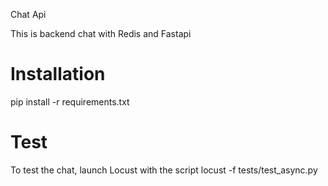 Chat Api 

This is backend chat with Redis and Fastapi

# Installation

pip install -r requirements.txt

# Test
To test the chat, launch Locust with the script locust -f tests/test_async.py

